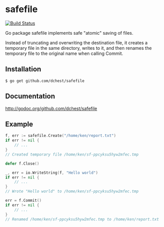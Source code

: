 # safefile

[![Build Status](https://travis-ci.org/dchest/safefile.svg)](https://travis-ci.org/dchest/safefile)

Go package safefile implements safe "atomic" saving of files.

Instead of truncating and overwriting the destination file, it creates a
temporary file in the same directory, writes to it, and then renames the
temporary file to the original name when calling Commit.

## Installation

```
$ go get github.com/dchest/safefile
```

## Documentation
	
 <http://godoc.org/github.com/dchest/safefile>

## Example

```go
f, err := safefile.Create("/home/ken/report.txt")
if err != nil {
	// ...
}
// Created temporary file /home/ken/sf-ppcyksu5hyw2mfec.tmp

defer f.Close()

_, err = io.WriteString(f, "Hello world")
if err != nil {
	// ...
}
// Wrote "Hello world" to /home/ken/sf-ppcyksu5hyw2mfec.tmp

err = f.Commit()
if err != nil {
    // ...
}
// Renamed /home/ken/sf-ppcyksu5hyw2mfec.tmp to /home/ken/report.txt
```
